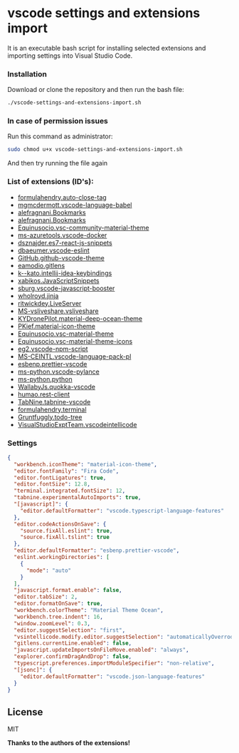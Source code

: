 # vscode settings and extensions import

It is an executable bash script for installing selected extensions and importing settings into Visual Studio Code.

### Installation

Download or clone the repository and then run the bash file:

```bash
./vscode-settings-and-extensions-import.sh
```

### In case of permission issues

Run this command as administrator:

```bash
sudo chmod u+x vscode-settings-and-extensions-import.sh
```

And then try running the file again

### List of extensions (ID's):

- [formulahendry.auto-close-tag](https://marketplace.visualstudio.com/items?itemName=formulahendry.auto-close-tag)
- [mgmcdermott.vscode-language-babel](https://marketplace.visualstudio.com/items?itemName=mgmcdermott.vscode-language-babel)
- [alefragnani.Bookmarks](https://marketplace.visualstudio.com/items?itemName=alefragnani.Bookmarks)
- [alefragnani.Bookmarks](https://marketplace.visualstudio.com/items?itemName=alefragnani.Bookmarks)
- [Equinusocio.vsc-community-material-theme](https://marketplace.visualstudio.com/items?itemName=Equinusocio.vsc-community-material-theme)
- [ms-azuretools.vscode-docker](https://marketplace.visualstudio.com/items?itemName=ms-azuretools.vscode-docker)
- [dsznajder.es7-react-js-snippets](https://marketplace.visualstudio.com/items?itemName=dsznajder.es7-react-js-snippets)
- [dbaeumer.vscode-eslint](https://marketplace.visualstudio.com/items?itemName=dbaeumer.vscode-eslint)
- [GitHub.github-vscode-theme](https://marketplace.visualstudio.com/items?itemName=GitHub.github-vscode-theme)
- [eamodio.gitlens](https://marketplace.visualstudio.com/items?itemName=eamodio.gitlens)
- [k--kato.intellij-idea-keybindings](https://marketplace.visualstudio.com/items?itemName=k--kato.intellij-idea-keybindings)
- [xabikos.JavaScriptSnippets](https://marketplace.visualstudio.com/items?itemName=xabikos.JavaScriptSnippets)
- [sburg.vscode-javascript-booster](https://marketplace.visualstudio.com/items?itemName=sburg.vscode-javascript-booster)
- [wholroyd.jinja](https://marketplace.visualstudio.com/items?itemName=wholroyd.jinja)
- [ritwickdey.LiveServer](https://marketplace.visualstudio.com/items?itemName=ritwickdey.LiveServer)
- [MS-vsliveshare.vsliveshare](https://marketplace.visualstudio.com/items?itemName=MS-vsliveshare.vsliveshare)
- [KYDronePilot.material-deep-ocean-theme](https://marketplace.visualstudio.com/items?itemName=KYDronePilot.material-deep-ocean-theme)
- [PKief.material-icon-theme](https://marketplace.visualstudio.com/items?itemName=PKief.material-icon-theme)
- [Equinusocio.vsc-material-theme](https://marketplace.visualstudio.com/items?itemName=Equinusocio.vsc-material-theme)
- [Equinusocio.vsc-material-theme-icons](https://marketplace.visualstudio.com/items?itemName=Equinusocio.vsc-material-theme-icons)
- [eg2.vscode-npm-script](https://marketplace.visualstudio.com/items?itemName=eg2.vscode-npm-script)
- [MS-CEINTL.vscode-language-pack-pl](https://marketplace.visualstudio.com/items?itemName=MS-CEINTL.vscode-language-pack-pl)
- [esbenp.prettier-vscode](https://marketplace.visualstudio.com/items?itemName=esbenp.prettier-vscode)
- [ms-python.vscode-pylance](https://marketplace.visualstudio.com/items?itemName=ms-python.vscode-pylance)
- [ms-python.python](https://marketplace.visualstudio.com/items?itemName=ms-python.python)
- [WallabyJs.quokka-vscode](https://marketplace.visualstudio.com/items?itemName=WallabyJs.quokka-vscode)
- [humao.rest-client](https://marketplace.visualstudio.com/items?itemName=humao.rest-client)
- [TabNine.tabnine-vscode](https://marketplace.visualstudio.com/items?itemName=TabNine.tabnine-vscode)
- [formulahendry.terminal](https://marketplace.visualstudio.com/items?itemName=formulahendry.terminal)
- [Gruntfuggly.todo-tree](https://marketplace.visualstudio.com/items?itemName=Gruntfuggly.todo-tree)
- [VisualStudioExptTeam.vscodeintellicode](https://marketplace.visualstudio.com/items?itemName=VisualStudioExptTeam.vscodeintellicode)

### Settings

```json
{
  "workbench.iconTheme": "material-icon-theme",
  "editor.fontFamily": "Fira Code",
  "editor.fontLigatures": true,
  "editor.fontSize": 12.8,
  "terminal.integrated.fontSize": 12,
  "tabnine.experimentalAutoImports": true,
  "[javascript]": {
    "editor.defaultFormatter": "vscode.typescript-language-features"
  },
  "editor.codeActionsOnSave": {
    "source.fixAll.eslint": true,
    "source.fixAll.tslint": true
  },
  "editor.defaultFormatter": "esbenp.prettier-vscode",
  "eslint.workingDirectories": [
    {
      "mode": "auto"
    }
  ],
  "javascript.format.enable": false,
  "editor.tabSize": 2,
  "editor.formatOnSave": true,
  "workbench.colorTheme": "Material Theme Ocean",
  "workbench.tree.indent": 16,
  "window.zoomLevel": 0.3,
  "editor.suggestSelection": "first",
  "vsintellicode.modify.editor.suggestSelection": "automaticallyOverrodeDefaultValue",
  "gitlens.currentLine.enabled": false,
  "javascript.updateImportsOnFileMove.enabled": "always",
  "explorer.confirmDragAndDrop": false,
  "typescript.preferences.importModuleSpecifier": "non-relative",
  "[jsonc]": {
    "editor.defaultFormatter": "vscode.json-language-features"
  }
}
```

## License

MIT

**Thanks to the authors of the extensions!**
